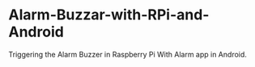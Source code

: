# Alarm-Buzzar-with-RPi-and-Android
Triggering the Alarm Buzzer in Raspberry Pi With Alarm app in Android.
